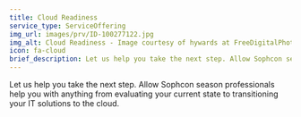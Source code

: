 ```yaml
---
title: Cloud Readiness
service_type: ServiceOffering
img_url: images/prv/ID-100277122.jpg
img_alt: Cloud Readiness - Image courtesy of hywards at FreeDigitalPhotos.net
icon: fa-cloud
brief_description: Let us help you take the next step. Allow Sophcon season professionals help you with anything from evaluating your current state to transitioning your IT solutions to the cloud.
---
```


Let us help you take the next step. Allow Sophcon season professionals help you with anything from evaluating your current state to transitioning your IT solutions to the cloud.
